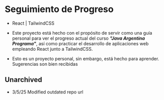 # Seguimiento de Progreso
- React | TailwindCSS

- Este proyecto está hecho con el propósito de servir como una guía personal para ver el progreso actual del curso ***"Java Argentina Programa"***, así como practicar el desarrollo de aplicaciones web empleando React junto a TailwindCSS.

- Esto es un proyecto personal, sin embargo, está hecho para aprender. Sugerencias son bien recibidas

## Unarchived

- 3/5/25 Modified outdated repo url
